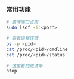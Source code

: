 ### 常用功能


```bash
# 查询端口占用
sudo lsof -i:<port>

# 查看进程详情
ps -p <pid>
cat /proc/<pid>/cmdline
cat /proc/<pid>/status

# 这里看的更清晰
htop
```